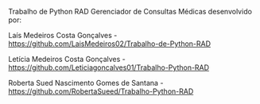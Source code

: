 Trabalho de Python RAD Gerenciador de Consultas Médicas desenvolvido por:

Laís Medeiros Costa Gonçalves - https://github.com/LaisMedeiros02/Trabalho-de-Python-RAD

Letícia Medeiros Costa Gonçalves - https://github.com/Leticiagoncalves01/Trabalho-Python-RAD

Roberta Sued Nascimento Gomes de Santana - https://github.com/RobertaSueed/Trabalho-Python-RAD
